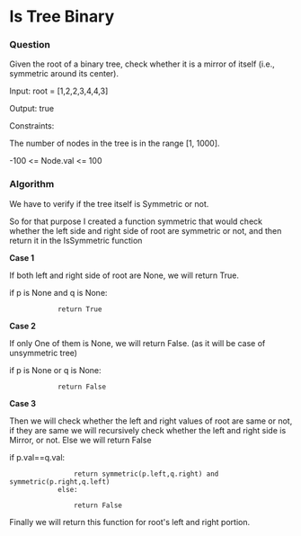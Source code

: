 # Is Tree Binary 

### Question 

Given the root of a binary tree, check whether it is a mirror of itself (i.e., symmetric around its center).

Input: root = [1,2,2,3,4,4,3]

Output: true

Constraints:

The number of nodes in the tree is in the range [1, 1000].

-100 <= Node.val <= 100

### Algorithm 

We have to verify if the tree itself is Symmetric or not. 

So for that purpose I created a function symmetric that would check whether the left side and right side of root are symmetric 
or not, and then return it in the IsSymmetric function 

**Case 1** 

If both left and right side of root are None, we will return True. 


if p is None and q is None:

                return True

**Case 2** 

If only One of them is None, we will return False. (as it will be case of unsymmetric tree)


if p is None or q is None:

                return False 

**Case 3** 

Then we will check whether the left and right values of root are same or not, if they are same we will recursively check whether 
the left and right side is Mirror, or not. Else we will return False 


if p.val==q.val:

                    return symmetric(p.left,q.right) and symmetric(p.right,q.left)
                else:
                
                    return False

Finally we will return this function for root's left and right portion. 





